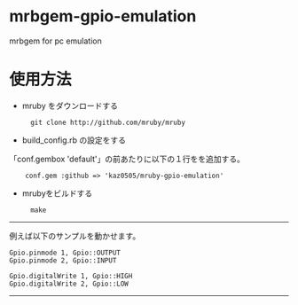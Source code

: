 mrbgem-gpio-emulation
=====================

mrbgem for pc emulation

# 使用方法

- mruby をダウンロードする

        git clone http://github.com/mruby/mruby

- build_config.rb の設定をする

「conf.gembox 'default'」の前あたりに以下の１行をを追加する。

        conf.gem :github => 'kaz0505/mruby-gpio-emulation'

- mrubyをビルドする

        make



----

例えば以下のサンプルを動かせます。


    Gpio.pinmode 1, Gpio::OUTPUT
    Gpio.pinmode 2, Gpio::INPUT
    
    Gpio.digitalWrite 1, Gpio::HIGH
    Gpio.digitalWrite 2, Gpio::LOW


----


